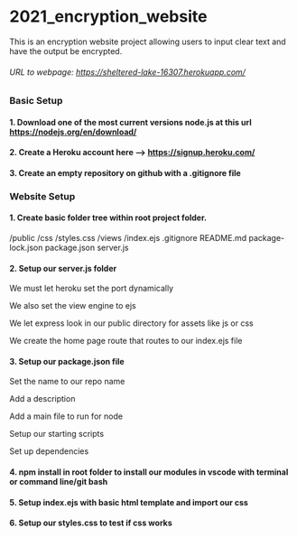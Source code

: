# 2021_encryption_website
This is an encryption website project allowing users to input clear text and have the output be encrypted.

###### URL to webpage: https://sheltered-lake-16307.herokuapp.com/

### Basic Setup
#### 1. Download one of the most current versions node.js at this url https://nodejs.org/en/download/

#### 2. Create a Heroku account here --> https://signup.heroku.com/

#### 3. Create an empty repository on github with a .gitignore file

### Website Setup
#### 1. Create basic folder tree within root project folder.

/public
  /css
    /styles.css
/views
  /index.ejs
.gitignore
README.md
package-lock.json
package.json
server.js

#### 2. Setup our server.js folder
We must let heroku set the port dynamically

We also set the view engine to ejs

We let express look in our public directory for assets like js or css

We create the home page route that routes to our index.ejs file

#### 3. Setup our package.json file
Set the name to our repo name

Add a description

Add a main file to run for node

Setup our starting scripts

Set up dependencies

#### 4. npm install in root folder to install our modules in vscode with terminal or command line/git bash

#### 5. Setup index.ejs with basic html template and import our css

#### 6. Setup our styles.css to test if css works
